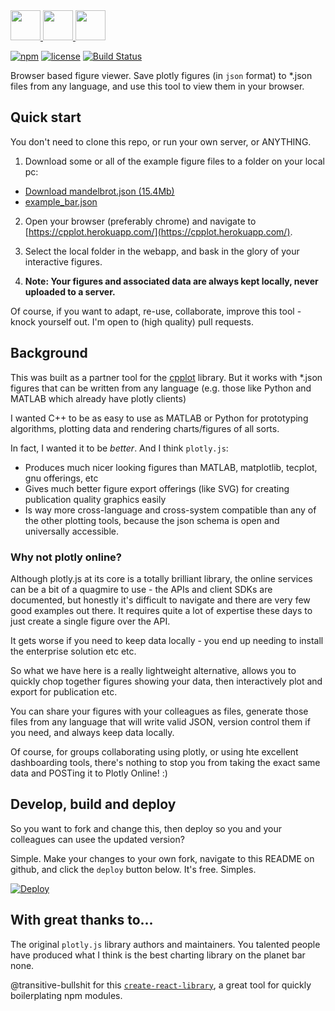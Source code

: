 
<a href="#">
   <img src="https://raw.githubusercontent.com/isocpp/logos/master/cpp_logo.png" height="48">
   <img src="https://cdn.worldvectorlogo.com/logos/react.svg" height="48">
   <img src="https://steemitimages.com/0x0/https://s3-us-west-1.amazonaws.com/plotly-tutorials/plotly-marketing-pages/images/new-branding/logo/images/plotly-logo-01-stripe%402x.png" height="48">
</a>

[![npm](https://img.shields.io/npm/v/cpplot-viewer.svg)](https://www.npmjs.com/package/cpplot-viewer)
[![license](https://img.shields.io/badge/license-MIT-brightgreen.svg)](LICENSE)
[![Build Status](https://travis-ci.com/thclark/cpplot-viewer.svg?branch=master)](https://travis-ci.com/thclark/cpplot-viewer)

Browser based figure viewer. Save plotly figures (in `json` format) to *.json files from any language, and use this tool to view them in your browser.

## Quick start

You don't need to clone this repo, or run your own server, or ANYTHING.

1. Download some or all of the example figure files to a folder on your local pc:
  - <a href="https://github.com/thclark/cpplot-viewer/blob/master/examples/mandelbrot.json" download target="_blank">Download mandelbrot.json (15.4Mb)</a>
  - [example_bar.json]()

2. Open your browser (preferably chrome) and navigate to [https://cpplot.herokuapp.com/](https://cpplot.herokuapp.com/).

3. Select the local folder in the webapp, and bask in the glory of your interactive figures.

4. **Note: Your figures and associated data are always kept locally, never uploaded to a server.**

Of course, if you want to adapt, re-use, collaborate, improve this tool - knock yourself out. I'm open to (high quality) pull requests.

## Background

This was built as a partner tool for the [cpplot](https://github.com/thclark/cpplot) library. But it works with *.json figures that can be written from any language (e.g. those like Python and MATLAB which already have plotly clients)

I wanted C++ to be as easy to use as MATLAB or Python for prototyping algorithms, plotting data and rendering charts/figures of all sorts.

In fact, I wanted it to be *better*. And I think `plotly.js`:
 - Produces much nicer looking figures than MATLAB, matplotlib, tecplot, gnu offerings, etc
 - Gives much better figure export offerings (like SVG) for creating publication quality graphics easily
 - Is way more cross-language and cross-system compatible than any of the other plotting tools, because the json schema is open and universally accessible.

### Why not plotly online?

Although plotly.js at its core is a totally brilliant library, the online services can be a bit of a quagmire to use - the APIs and client SDKs are documented, but honestly it's difficult to navigate and there are very few good examples out there. It requires quite a lot of expertise these days to just create a single figure over the API.

It gets worse if you need to keep data locally - you end up needing to install the enterprise solution etc etc.

So what we have here is a really lightweight alternative, allows you to quickly chop together figures showing your data, then interactively plot and export for publication etc.

You can share your figures with your colleagues as files, generate those files from any language that will write valid JSON, version control them if you need, and always keep data locally.

Of course, for groups collaborating using plotly, or using hte excellent dashboarding tools, there's nothing to stop you from taking the exact same data and POSTing it to Plotly Online! :)

## Develop, build and deploy

So you want to fork and change this, then deploy so you and your colleagues can usee the updated version?

Simple. Make your changes to your own fork, navigate to this README on github, and click the `deploy` button below. It's free. Simples.

[![Deploy](https://www.herokucdn.com/deploy/button.svg)](https://heroku.com/deploy)

## With great thanks to...

The original `plotly.js` library authors and maintainers. You talented people have produced what I think is the best charting library on the planet bar none.

@transitive-bullshit for this [`create-react-library`](https://github.com/transitive-bullshit/create-react-library), a great tool for quickly boilerplating npm modules.

